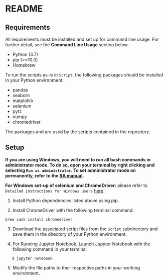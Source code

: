 # README

## Requirements
All requirements must be installed and set up for command line usage. For further detail, see the **Command Line Usage** section below.

* Python (3.7)
* pip (>=10.0)
* Homebrew

To run the scripts as-is in `Script`, the following packages should be installed in your Python environment: 

* pandas
* seaborn 
* matplotlib
* selenium
* pytz
* numpy
* chromedriver 

The packages and are used by the scripts contained in the repository. 

## Setup
**If you are using Windows, you will need to run all bash commands in administrator mode. To do so, open your terminal by right clicking and selecting `Run as administrator`. To set administrator mode on permanently, refer to the [RA manual](https://github.com/gentzkow/template/wiki/Repository-Usage#Administrator-Mode).**

**For Windows set-up of selenium and ChromeDriver:** please refer to `Detailed instructions for Windows users` [here](https://selenium-python.readthedocs.io/installation.html).

1. Install Python dependencies listed above using pip. 

2. Install ChromeDriver with the following terminal command:
```
brew cask install chromedriver
```

3. Download the associated script files from the `Script` subdirectory and save them in the directory of your Python environment.

4. For Running Jupyter Notebook, Launch Jupyter Notebook with the following command in your terminal
```
   $ jupyter notebook
```

5. Modify the file paths to their respective paths in your working environment. 
